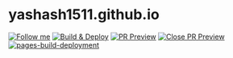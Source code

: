 # yashash1511.github.io

[![Follow me](https://img.shields.io/github/followers/yashash1511?label=follow%20me&style=social)](https://github.com/yashash1511)
[![Build & Deploy](https://github.com/yashash1511/yashash1511.github.io/actions/workflows/Build-Deploy.yml/badge.svg)](https://github.com/yashash1511/yashash1511.github.io/actions/workflows/Build-Deploy.yml)
[![PR Preview](https://github.com/yashash1511/yashash1511.github.io/actions/workflows/PR-Preview.yml/badge.svg)](https://github.com/yashash1511/yashash1511.github.io/actions/workflows/PR-Preview.yml)
[![Close PR Preview](https://github.com/yashash1511/yashash1511.github.io/actions/workflows/PR-Closed.yml/badge.svg)](https://github.com/yashash1511/yashash1511.github.io/actions/workflows/PR-Closed.yml)
[![pages-build-deployment](https://github.com/yashash1511/yashash1511.github.io/actions/workflows/pages/pages-build-deployment/badge.svg)](https://github.com/yashash1511/yashash1511.github.io/actions/workflows/pages/pages-build-deployment)
